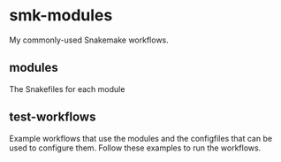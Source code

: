 # smk-modules

My commonly-used Snakemake workflows.

## modules

The Snakefiles for each module

## test-workflows

Example workflows that use the modules and the configfiles that can be used to configure them.
Follow these examples to run the workflows.
